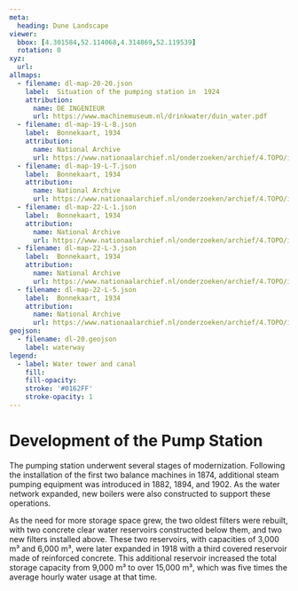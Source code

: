 ```yaml
---
meta:
  heading: Dune Landscape
viewer:
  bbox: [4.301584,52.114068,4.314869,52.119539]
  rotation: 0
xyz:
  url:
allmaps:
  - filename: dl-map-20-20.json
    label: 	Situation of the pumping station in  1924
    attribution:
      name: DE INGENIEUR
      url: https://www.machinemuseum.nl/drinkwater/duin_water.pdf
  - filename: dl-map-19-L-B.json
    label: 	Bonnekaart, 1934 
    attribution:
      name: National Archive
      url: https://www.nationaalarchief.nl/onderzoeken/archief/4.TOPO/invnr/%40A~A7~A7.1~10.8-10.776C~10.502-10.502C~10.502       
  - filename: dl-map-19-L-T.json
    label: 	Bonnekaart, 1934 
    attribution:
      name: National Archive
      url: https://www.nationaalarchief.nl/onderzoeken/archief/4.TOPO/invnr/%40A~A7~A7.1~10.8-10.776C~10.502-10.502C~10.502       
  - filename: dl-map-22-L-1.json
    label: 	Bonnekaart, 1934 
    attribution:
      name: National Archive
      url: https://www.nationaalarchief.nl/onderzoeken/archief/4.TOPO/invnr/%40A~A7~A7.1~10.8-10.776C~10.502-10.502C~10.502       
  - filename: dl-map-22-L-3.json
    label: 	Bonnekaart, 1934 
    attribution:
      name: National Archive
      url: https://www.nationaalarchief.nl/onderzoeken/archief/4.TOPO/invnr/%40A~A7~A7.1~10.8-10.776C~10.502-10.502C~10.502     
  - filename: dl-map-22-L-5.json
    label: 	Bonnekaart, 1934 
    attribution:
      name: National Archive
      url: https://www.nationaalarchief.nl/onderzoeken/archief/4.TOPO/invnr/%40A~A7~A7.1~10.8-10.776C~10.502-10.502C~10.502 
geojson:
  - filename: dl-20.geojson
    label: waterway
legend:
  - label: Water tower and canal
    fill: 
    fill-opacity: 
    stroke: '#0162FF'
    stroke-opacity: 1
---
```


# Development of the Pump Station

The pumping station underwent several stages of modernization. Following the installation of the first two balance machines in 1874, additional steam pumping equipment was introduced in 1882, 1894, and 1902. As the water network expanded, new boilers were also constructed to support these operations.

As the need for more storage space grew, the two oldest filters were rebuilt, with two concrete clear water reservoirs constructed below them, and two new filters installed above. These two reservoirs, with capacities of 3,000 m³ and 6,000 m³, were later expanded in 1918 with a third covered reservoir made of reinforced concrete. This additional reservoir increased the total storage capacity from 9,000 m³ to over 15,000 m³, which was five times the average hourly water usage at that time.